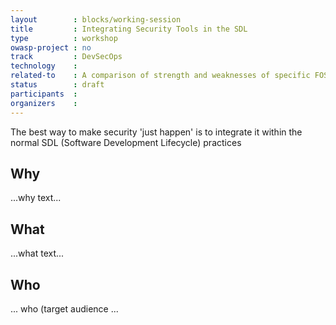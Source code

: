 ```yaml
---
layout        : blocks/working-session
title         : Integrating Security Tools in the SDL
type          : workshop
owasp-project : no
track         : DevSecOps
technology    :
related-to    : A comparison of strength and weaknesses of specific FOSS tools;
status        : draft
participants  :
organizers    :
---
```


The best way to make security 'just happen' is to integrate it within the normal SDL (Software Development Lifecycle) practices

## Why

...why text...

## What

...what text...

## Who

... who (target audience ...
